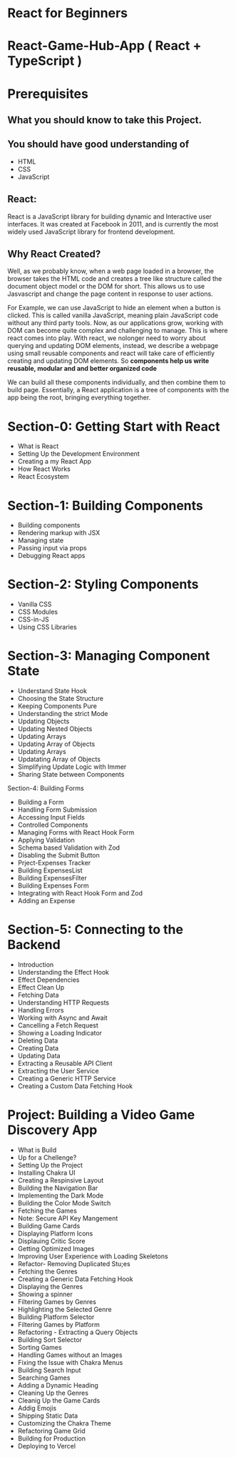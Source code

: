 # React for Beginners

# React-Game-Hub-App ( React + TypeScript )

# Prerequisites

## What you should know to take this Project.

## You should have good understanding of

- HTML
- CSS
- JavaScript

## React:

React is a JavaScript library for building dynamic and Interactive user interfaces. It was created at Facebook in 2011, and is currently the most widely used JavaScript library for frontend development.

## Why React Created?

Well, as we probably know, when a web page loaded in a browser, the browser takes the HTML code and creates a tree like structure called the document object model or the DOM for short. This allows us to use Jasvascript and change the page content in response to user actions.

For Example, we can use JavaScript to hide an element when a button is clicked. This is called vanilla JavaScript, meaning plain JavaScript code without any third party tools. Now, as our applications grow, working with DOM can become quite complex and challenging to manage. This is where react comes into play. With react, we nolonger need to worry about querying and updating DOM elements, instead, we describe a webpage using small reusable components and react will take care of efficiently creating and updating DOM elements. So <strong>components help us write reusable, modular and and better organized code</strong>

We can build all these components individually, and then combine them to build page. Essentially, a React application is a tree of components with the app being the root, bringing everything together.

# Section-0: Getting Start with React

- What is React
- Setting Up the Development Environment
- Creating a my React App
- How React Works
- React Ecosystem

# Section-1: Building Components

- Building components
- Rendering markup with JSX
- Managing state
- Passing input via props
- Debugging React apps

# Section-2: Styling Components

- Vanilla CSS
- CSS Modules
- CSS-in-JS
- Using CSS Libraries

# Section-3: Managing Component State

- Understand State Hook
- Choosing the State Structure
- Keeping Components Pure
- Understanding the strict Mode
- Updating Objects
- Updating Nested Objects
- Updating Arrays
- Updating Array of Objects
- Updating Arrays
- Updatating Array of Objects
- Simplifying Update Logic with Immer
- Sharing State between Components

Section-4: Building Forms

- Building a Form
- Handling Form Submission
- Accessing Input Fields
- Controlled Components
- Managing Forms with React Hook Form
- Applying Validation
- Schema based Validation with Zod
- Disabling the Submit Button
- Prject-Expenses Tracker
- Building ExpensesList
- Building ExpensesFilter
- Building Expenses Form
- Integrating with React Hook Form and Zod
- Adding an Expense

# Section-5: Connecting to the Backend
- Introduction
- Understanding the Effect Hook
- Effect Dependencies
- Effect Clean Up
- Fetching Data
- Understanding HTTP Requests
- Handling Errors
- Working with Async and Await
- Cancelling a Fetch Request
- Showing a Loading Indicator
- Deleting Data
- Creating Data
- Updating Data
- Extracting a Reusable API Client
- Extracting the User Service
- Creating a Generic HTTP Service
- Creating a Custom Data Fetching Hook

# Project: Building a Video Game Discovery App
- What is Build
- Up for  a Chellenge?
- Setting Up the Project
- Installing Chakra UI
- Creating a Respinsive Layout
- Building the Navigation Bar
- Implementing the Dark Mode
- Building the Color Mode Switch
- Fetching the Games
- Note: Secure API Key Mangement 
- Building Game Cards
- Displaying Platform Icons
- Displauing Critic Score
- Getting Optimized Images
- Improving User Experience with Loading Skeletons
- Refactor- Removing Duplicated Stu;es
- Fetching the Genres
- Creating a Generic Data Fetching Hook
- Displaying the Genres
- Showing a spinner
- Filtering Games by Genres
- Highlighting the Selected Genre
- Building Platform Selector
- Filtering Games by Platform
- Refactoring - Extracting a Query Objects
- Building Sort Selector
- Sorting Games
- Handling Games without an Images
- Fixing the Issue with Chakra Menus
- Building Search Input
- Searching Games
- Adding a Dynamic Heading 
- Cleaning Up the Genres
- Cleanig Up the Game Cards
- Addig Emojis
- Shipping Static Data
- Customizing the Chakra Theme
- Refactoring Game Grid
- Building for Production
- Deploying to Vercel
